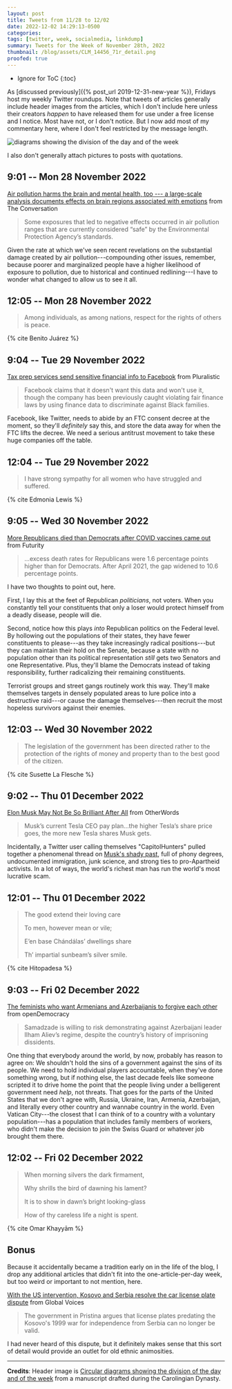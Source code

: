```yaml
---
layout: post
title: Tweets from 11/28 to 12/02
date: 2022-12-02 14:29:13-0500
categories:
tags: [twitter, week, socialmedia, linkdump]
summary: Tweets for the Week of November 28th, 2022
thumbnail: /blog/assets/CLM_14456_71r_detail.png
proofed: true
---
```


* Ignore for ToC
{:toc}

As [discussed previously]({% post_url 2019-12-31-new-year %}), Fridays host my weekly Twitter roundups.  Note that tweets of articles generally include header images from the articles, which I don't include here unless their creators *happen* to have released them for use under a free license and I notice.  Most have not, or I don't notice.  But I now add most of my commentary here, where I don't feel restricted by the message length.

![diagrams showing the division of the day and of the week](/blog/assets/CLM_14456_71r_detail.png "diagrams showing the division of the day and of the week")

I also don't generally attach pictures to posts with quotations.

## 9:01 -- Mon 28 November 2022

[<i class="fab fa-twitter-square"></i>](https://jcolag.github.io/twitter/1597229071200665608) [Air pollution harms the brain and mental health, too --- a large-scale analysis documents effects on brain regions associated with emotions](https://theconversation.com/air-pollution-harms-the-brain-and-mental-health-too-a-large-scale-analysis-documents-effects-on-brain-regions-associated-with-emotions-193600) from The Conversation

 > Some exposures that led to negative effects occurred in air pollution ranges that are currently considered “safe” by the Environmental Protection Agency’s standards.

Given the rate at which we've seen recent revelations on the substantial damage created by air pollution---compounding other issues, remember, because poorer and marginalized people have a higher likelihood of exposure to pollution, due to historical and continued redlining---I have to wonder what changed to allow us to see it all.

## 12:05 -- Mon 28 November 2022

[<i class="fab fa-twitter-square"></i>](https://jcolag.github.io/twitter/1597275376639651847)

 > Among individuals, as among nations, respect for the rights of others is peace.

{% cite Benito Juárez %}

## 9:04 -- Tue 29 November 2022

[<i class="fab fa-twitter-square"></i>](https://jcolag.github.io/twitter/1597592214003064833) [Tax prep services send sensitive financial info to Facebook](https://pluralistic.net/2022/11/22/free-file-now/) from Pluralistic

 > Facebook claims that it doesn't want this data and won't use it, though the company has been previously caught violating fair finance laws by using finance data to discriminate against Black families.

Facebook, like Twitter, needs to abide by an FTC consent decree at the moment, so they'll *definitely* say this, and store the data away for when the FTC lifts the decree.  We need a serious antitrust movement to take these huge companies off the table.

## 12:04 -- Tue 29 November 2022

[<i class="fab fa-twitter-square"></i>](https://jcolag.github.io/twitter/1597637512939421699)

 > I have strong sympathy for all women who have struggled and suffered.

{% cite Edmonia Lewis %}

## 9:05 -- Wed 30 November 2022

[<i class="fab fa-twitter-square"></i>](https://jcolag.github.io/twitter/1597954853807923200) [More Republicans died than Democrats after COVID vaccines came out](https://www.futurity.org/covid-vaccines-politics-republicans-democrats-2834902/) from Futurity

 > ...excess death rates for Republicans were 1.6 percentage points higher than for Democrats. After April 2021, the gap widened to 10.6 percentage points.

I have two thoughts to point out, here.

First, I lay this at the feet of Republican *politicians*, not voters.  When you constantly tell your constituents that only a loser would protect himself from a deadly disease, people will die.

Second, notice how this plays *into* Republican politics on the Federal level.  By hollowing out the populations of their states, they have fewer constituents to please---as they take increasingly radical positions---but they can maintain their hold on the Senate, because a state with no population other than its political representation *still* gets two Senators and one Representative.  Plus, they'll blame the Democrats instead of taking responsibility, further radicalizing their remaining constituents.

Terrorist groups and street gangs routinely work this way.  They'll make themselves targets in densely populated areas to lure police into a destructive raid---or cause the damage themselves---then recruit the most hopeless survivors against their enemies.

## 12:03 -- Wed 30 November 2022

[<i class="fab fa-twitter-square"></i>](https://jcolag.github.io/twitter/1597999648999866368)

 > The legislation of the government has been directed rather to the protection of the rights of money and property than to the best good of the citizen.

{% cite Susette La Flesche %}

## 9:02 -- Thu 01 December 2022

[<i class="fab fa-twitter-square"></i>](https://jcolag.github.io/twitter/1598316486413627392) [Elon Musk May Not Be So Brilliant After All](https://otherwords.org/elon-musk-may-not-be-so-brilliant-after-all/) from OtherWords

 > Musk’s current Tesla CEO pay plan...the higher Tesla’s share price goes, the more new Tesla shares Musk gets.

Incidentally, a Twitter user calling themselves "CapitolHunters" pulled together a phenomenal thread on [Musk's shady past](https://archive.ph/gzGpF), full of phony degrees, undocumented immigration, junk science, and strong ties to pro-Apartheid activists.  In a lot of ways, the world's richest man has run the world's most lucrative scam.

## 12:01 -- Thu 01 December 2022

[<i class="fab fa-twitter-square"></i>](https://jcolag.github.io/twitter/1598361533439873025)

 > The good extend their loving care
 >
 > To men, however mean or vile;
 >
 > E’en base Chándálas’ dwellings share
 >
 > Th’ impartial sunbeam’s silver smile.

{% cite Hitopadesa %}

## 9:03 -- Fri 02 December 2022

[<i class="fab fa-twitter-square"></i>](https://jcolag.github.io/twitter/1598679125987762176) [The feminists who want Armenians and Azerbaijanis to forgive each other](https://www.opendemocracy.net/en/5050/armenia-azerbaijan-feminist-peacebuiling-nagorno-karabakh-war/) from openDemocracy

 > Samadzade is willing to risk demonstrating against Azerbaijani leader Ilham Aliev’s regime, despite the country’s history of imprisoning dissidents.

One thing that everybody around the world, by now, probably has reason to agree on:  We shouldn't hold the sins of a government against the sins of its people.  We need to hold individual players accountable, when they've done something wrong, but if nothing else, the last decade feels like someone scripted it to drive home the point that the people living under a belligerent government need *help*, not threats.  That goes for the parts of the United States that we don't agree with, Russia, Ukraine, Iran, Armenia, Azerbaijan, and literally every other country and wannabe country in the world.  Even Vatican City---the closest that I can think of to a country with a voluntary population---has a population that includes family members of workers, who didn't make the decision to join the Swiss Guard or whatever job brought them there.

## 12:02 -- Fri 02 December 2022

[<i class="fab fa-twitter-square"></i>](https://jcolag.github.io/twitter/1598724172938616837)

 > When morning silvers the dark firmament,
 >
 > Why shrills the bird of dawning his lament?
 >
 > It is to show in dawn’s bright looking-glass
 >
 > How of thy careless life a night is spent.

{% cite Omar Khayyām %}

## Bonus

Because it accidentally became a tradition early on in the life of the blog, I drop any additional articles that didn't fit into the one-article-per-day week, but too weird or important to not mention, here.

<i class="fas fa-square"></i> [With the US intervention, Kosovo and Serbia resolve the car license plate dispute](https://globalvoices.org/2022/11/25/with-the-us-intervention-kosovo-and-serbia-resolve-the-car-license-plate-dispute/) from Global Voices

 > The government in Pristina argues that license plates predating the Kosovo's 1999 war for independence from Serbia can no longer be valid.

I had never heard of this dispute, but it definitely makes sense that this sort of detail would provide an outlet for old ethnic animosities.

* * *

**Credits**:  Header image is [Circular diagrams showing the division of the day and of the week](https://commons.wikimedia.org/wiki/File:CLM_14456_71r_detail.jpg) from a manuscript drafted during the Carolingian Dynasty.
